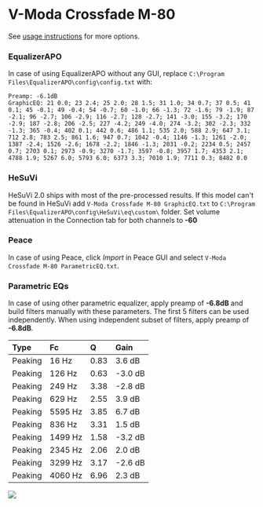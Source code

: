 # V-Moda Crossfade M-80
See [usage instructions](https://github.com/jaakkopasanen/AutoEq#usage) for more options.

### EqualizerAPO
In case of using EqualizerAPO without any GUI, replace `C:\Program Files\EqualizerAPO\config\config.txt`
with:
```
Preamp: -6.1dB
GraphicEQ: 21 0.0; 23 2.4; 25 2.0; 28 1.5; 31 1.0; 34 0.7; 37 0.5; 41 0.1; 45 -0.1; 49 -0.4; 54 -0.7; 60 -1.0; 66 -1.3; 72 -1.6; 79 -1.9; 87 -2.1; 96 -2.7; 106 -2.9; 116 -2.7; 128 -2.7; 141 -3.0; 155 -3.2; 170 -2.9; 187 -2.8; 206 -2.5; 227 -4.2; 249 -4.0; 274 -3.2; 302 -2.3; 332 -1.3; 365 -0.4; 402 0.1; 442 0.6; 486 1.1; 535 2.0; 588 2.9; 647 3.1; 712 2.8; 783 2.5; 861 1.6; 947 0.7; 1042 -0.4; 1146 -1.3; 1261 -2.0; 1387 -2.4; 1526 -2.6; 1678 -2.2; 1846 -1.3; 2031 -0.2; 2234 0.5; 2457 0.7; 2703 0.1; 2973 -0.9; 3270 -1.7; 3597 -0.8; 3957 1.7; 4353 2.1; 4788 1.9; 5267 6.0; 5793 6.0; 6373 3.3; 7010 1.9; 7711 0.3; 8482 0.0
```

### HeSuVi
HeSuVi 2.0 ships with most of the pre-processed results. If this model can't be found in HeSuVi add
`V-Moda Crossfade M-80 GraphicEQ.txt` to `C:\Program Files\EqualizerAPO\config\HeSuVi\eq\custom\` folder.
Set volume attenuation in the Connection tab for both channels to **-60**

### Peace
In case of using Peace, click *Import* in Peace GUI and select `V-Moda Crossfade M-80 ParametricEQ.txt`.

### Parametric EQs
In case of using other parametric equalizer, apply preamp of **-6.8dB** and build filters manually
with these parameters. The first 5 filters can be used independently.
When using independent subset of filters, apply preamp of **-6.8dB**.

| Type    | Fc      |    Q | Gain    |
|:--------|:--------|:-----|:--------|
| Peaking | 16 Hz   | 0.83 | 3.6 dB  |
| Peaking | 126 Hz  | 0.63 | -3.0 dB |
| Peaking | 249 Hz  | 3.38 | -2.8 dB |
| Peaking | 629 Hz  | 2.55 | 3.9 dB  |
| Peaking | 5595 Hz | 3.85 | 6.7 dB  |
| Peaking | 836 Hz  | 3.31 | 1.5 dB  |
| Peaking | 1499 Hz | 1.58 | -3.2 dB |
| Peaking | 2345 Hz | 2.06 | 2.0 dB  |
| Peaking | 3299 Hz | 3.17 | -2.6 dB |
| Peaking | 4060 Hz | 6.96 | 2.3 dB  |

![](https://raw.githubusercontent.com/jaakkopasanen/AutoEq/master/results/innerfidelity/sbaf-serious/V-Moda%20Crossfade%20M-80/V-Moda%20Crossfade%20M-80.png)